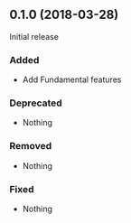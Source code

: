 ## 0.1.0 (2018-03-28)

Initial release

### Added

- Add Fundamental features

### Deprecated

- Nothing

### Removed

- Nothing

### Fixed

- Nothing
